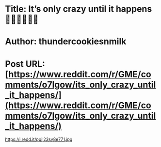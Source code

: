 # Title: It’s only crazy until it happens 💎🚀💎🚀💎🚀
# Author: thundercookiesnmilk
# Post URL: [https://www.reddit.com/r/GME/comments/o7lgow/its_only_crazy_until_it_happens/](https://www.reddit.com/r/GME/comments/o7lgow/its_only_crazy_until_it_happens/)


https://i.redd.it/pgjl23sy8e771.jpg